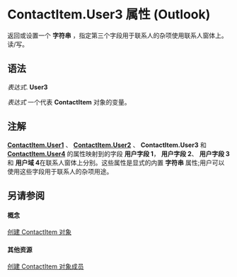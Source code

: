 
# ContactItem.User3 属性 (Outlook)

返回或设置一个 **字符串** ，指定第三个字段用于联系人的杂项使用联系人窗体上。读/写。


## 语法

 _表达式_. **User3**

 _表达式_ 一个代表 **ContactItem** 对象的变量。


## 注解

 **[ContactItem.User1](eae210af-eca7-8229-d2a3-eaca2c357f6c.md)** 、 **[ContactItem.User2](6155ee5e-076a-2560-a220-e0dd07e243ba.md)** 、 **ContactItem.User3** 和 **[ContactItem.User4](9146bfe5-4abc-c335-3dc9-11427583c792.md)** 的属性映射到的字段 **用户字段 1**， **用户字段 2**、 **用户字段 3**和 **用户域 4**在联系人窗体上分别。这些属性是显式的内置 **字符串** 属性;用户可以使用这些字段用于联系人的杂项用途。


## 另请参阅


#### 概念


[创建 ContactItem 对象](8e32093c-a678-f1fd-3f35-c2d8994d166f.md)
#### 其他资源


[创建 ContactItem 对象成员](a8b13369-4c87-02aa-e62a-1f3067e559fa.md)
